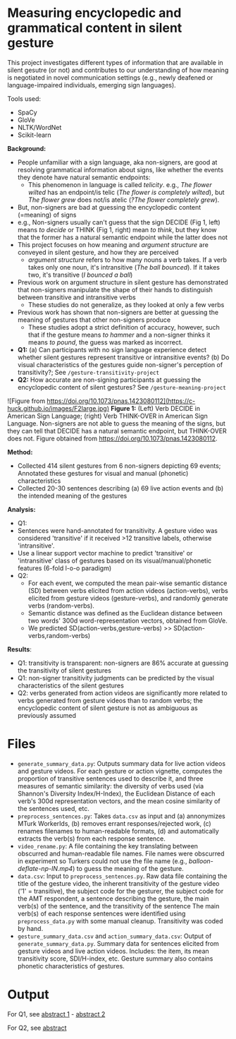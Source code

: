 # Measuring encyclopedic and grammatical content in silent gesture

This project investigates different types of information that are available in silent gesutre (or not) and contributes to our understanding of how meaning is negotiated in novel communication settings (e.g., newly deafened or language-impaired individuals, emerging sign languages).

Tools used:
- SpaCy
- GloVe
- NLTK/WordNet
- Scikit-learn

**Background:**
- People unfamiliar with a sign language, aka non-signers, are good at resolving grammatical information about signs, like whether the events they denote have natural semantic endpoints:
  -  This phenomenon in language is called *telicity*. e.g., *The flower wilted* has an endpoint/is telic (*The flower is completely wilted*), but *The flower grew* does not/is atelic (*?The flower completely grew*). 
-  But, non-signers are bad at guessing the encyclopedic content (=meaning) of signs
  -  e.g., Non-signers usually can't guess that the sign DECIDE (Fig 1, left) means *to decide* or THINK (Fig 1, right) mean *to think*, but they know that the former has a natural semantic endpoint while the latter does not
- This project focuses on how meaning and *argument structure* are conveyed in silent gesture, and how they are perceived 
  - *argument structure* refers to how many nouns a verb takes. If a verb takes only one noun, it's intransitive (*The ball bounced*). If it takes two, it's transitive (*I bounced a ball*) 
- Previous work on argument structure in silent gesture has demonstrated that non-signers manipulate the shape of their hands to distinguish between transitive and intransitive verbs
  - These studies do not generalize, as they looked at only a few verbs 
- Previous work has shown that non-signers are better at guessing the meaning of gestures that other non-signers produce
  - These studies adopt a strict definition of accuracy, however, such that if the gesture means *to hammer* and a non-signer thinks it means *to pound*, the guess was marked as incorrect.
- **Q1:** (a) Can participants with no sign language experience detect whether silent gestures represent transitive or intransitive events? (b) Do visual characteristics of the gestures guide non-signer's perception of transitivity?; See `/gesture-transitivity-project`
- **Q2:** How accurate are non-signing participants at guessing the encyclopedic content of silent gestures? See `/gesture-meaning-project`

![Figure from https://doi.org/10.1073/pnas.1423080112](https://c-huck.github.io/images/F2large.jpg)
**Figure 1:** (Left) Verb DECIDE in American Sign Language; (right) Verb THINK-OVER in American Sign Language. Non-signers are not able to guess the meaning of the signs, but they can tell that DECIDE has a natural semantic endpoint, but THINK-OVER does not. Figure obtained from https://doi.org/10.1073/pnas.1423080112.

**Method:** 
- Collected 414 silent gestures from 6 non-signers depicting 69 events; Annotated these gestures for visual and manual (phonetic) characteristics
- Collected 20-30 sentences describing (a) 69 live action events and (b) the intended meaning of the gestures 

**Analysis:** 
-  Q1:
  -  Sentences were hand-annotated for transitivity. A gesture video was considered 'transitive' if it received >12 transitive labels, otherwise 'intransitive'. 
  -  Use a linear support vector machine to predict 'transitive' or 'intransitive' class of gestures based on its visual/manual/phonetic features (6-fold l-o-o paradigm)
- Q2:
  -  For each event, we computed the mean pair-wise semantic distance (SD) between verbs elicited from action videos (action-verbs), verbs elicited from gesture videos (gesture-verbs), and randomly generate verbs (random-verbs). 
  -  Semantic distance was defined as the Euclidean distance between two words' 300d word-representation vectors, obtained from GloVe.
  -  We predicted SD(action-verbs,gesture-verbs) >> SD(action-verbs,random-verbs)
 
 **Results**:
- Q1: transitivity is transparent: non-signers are 86% accurate at guessing the transitivity of silent gestures
- Q1: non-signer transitivity judgments can be predicted by the visual characteristics of the silent gestures
- Q2: verbs generated from action videos are significantly more related to verbs generated from gesture videos than to random verbs; the encyclopedic content of silent gesture is not as ambiguous as previously assumed

# Files
 - `generate_summary_data.py`: Outputs summary data for live action videos and gesture videos.  For each gesture or action vignette, computes the proportion of transitive sentences used to describe it, and three measures of semantic similarity: the diversity of verbs used (via Shannon's Diversity Index/H-Index), the Euclidean Distance of each verb's 300d representation vectors, and the mean cosine similarity of the sentences used, etc. 
 - `preprocess_sentences.py`: Takes `data.csv` as input and (a) annonymizes MTurk WorkerIds, (b) removes errant responses/rejected work, (c) renames filenames to human-readable formats, (d) and automatically extracts the verb(s) from each response sentence.
 - `video_rename.py`: A file containing the key translating between obscurred and human-readable file names. File names were obscurred in experiment so Turkers could not use the file name (e.g., *balloon-deflate-np-IN.mp4*) to guess the meaning of the gesture.
 - `data.csv`: Input to `preprocess_sentences.py`. Raw data file containing the title of the gesture video, the inherent transitivity of the gesture video ('1' = transitive), the subject code for the gesturer, the subject code for the AMT respondent, a sentence describing the gesture, the main verb(s) of the sentence, and the transitivity of the sentence The main verb(s) of each response sentences were identified using `preprocess_data.py` with some manual cleanup. Transitivity was coded by hand. 
 - `gesture_summary_data.csv` and `action_summary_data.csv`: Output of `generate_summary_data.py`. Summary data for sentences elicited from gesture videos and live action videos. Includes: the item, its mean transitivity score, SDI/H-index, etc. Gesture summary also contains phonetic characteristics of gestures.

# Output
For Q1, see [abstract 1](https://c-huck.github.io/pdfs/CUNY2021.pdf) - [abstract 2](https://c-huck.github.io/pdfs/AMLaP_silent_gesture_transitivity.pdf)

For Q2, see [abstract](https://c-huck.github.io/pdfs/AMLaP_silent_gesture_meaning.pdf)
